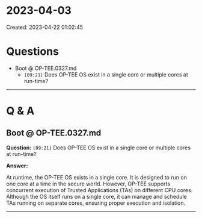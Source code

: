 # 2023-04-03
Created: 2023-04-22 01:02:45
# Questions
* Boot @ OP-TEE.0327.md
    * `[09:21]` Does OP-TEE OS exist in a single core or multiple cores at run-time?

---

# Q & A
## Boot @ OP-TEE.0327.md
**Question:** `[09:21]` Does OP-TEE OS exist in a single core or multiple cores at run-time?

**Answer:**

At runtime, the OP-TEE OS exists in a single core. It is designed to run on one core at a time in the secure world. However, OP-TEE supports concurrent execution of Trusted Applications (TAs) on different CPU cores. Although the OS itself runs on a single core, it can manage and schedule TAs running on separate cores, ensuring proper execution and isolation.

---

